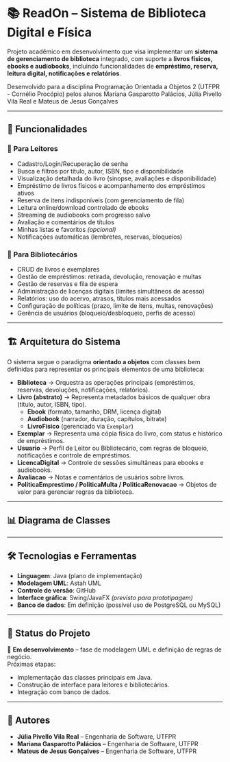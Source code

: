 # 📚 ReadOn – Sistema de Biblioteca Digital e Física

Projeto acadêmico em desenvolvimento que visa implementar um **sistema de gerenciamento de biblioteca** integrado, com suporte a **livros físicos, ebooks e audiobooks**, incluindo funcionalidades de **empréstimo, reserva, leitura digital, notificações e relatórios**.

Desenvolvido para a disciplina Programação Orientada a Objetos 2 (UTFPR - Cornélio Procópio) pelos alunos Mariana Gasparotto Palácios,  Júlia Pivello Vila Real e Mateus de Jesus Gonçalves

---

## 🚀 Funcionalidades

### 👤 Para Leitores
- Cadastro/Login/Recuperação de senha  
- Busca e filtros por título, autor, ISBN, tipo e disponibilidade  
- Visualização detalhada do livro (sinopse, avaliações e disponibilidade)  
- Empréstimo de livros físicos e acompanhamento dos empréstimos ativos  
- Reserva de itens indisponíveis (com gerenciamento de fila)  
- Leitura online/download controlado de ebooks  
- Streaming de audiobooks com progresso salvo  
- Avaliação e comentários de títulos  
- Minhas listas e favoritos *(opcional)*  
- Notificações automáticas (lembretes, reservas, bloqueios)  

### 📖 Para Bibliotecários
- CRUD de livros e exemplares 
- Gestão de empréstimos: retirada, devolução, renovação e multas  
- Gestão de reservas e fila de espera  
- Administração de licenças digitais (limites simultâneos de acesso)  
- Relatórios: uso do acervo, atrasos, títulos mais acessados  
- Configuração de políticas (prazo, limite de itens, multas, renovações)  
- Gerência de usuários (bloqueio/desbloqueio, perfis de acesso)  

---

## 🏗 Arquitetura do Sistema

O sistema segue o paradigma **orientado a objetos** com classes bem definidas para representar os principais elementos de uma biblioteca:

- **Biblioteca** → Orquestra as operações principais (empréstimos, reservas, devoluções, notificações, relatórios).  
- **Livro (abstrato)** → Representa metadados básicos de qualquer obra (título, autor, ISBN, tipo).  
  - **Ebook** (formato, tamanho, DRM, licença digital)  
  - **Audiobook** (narrador, duração, capítulos, bitrate)  
  - **LivroFisico** (gerenciado via `Exemplar`)  
- **Exemplar** → Representa uma cópia física do livro, com status e histórico de empréstimos.  
- **Usuario** → Perfil de Leitor ou Bibliotecário, com regras de bloqueio, notificações e controle de empréstimos.  
- **LicencaDigital** → Controle de sessões simultâneas para ebooks e audiobooks.  
- **Avaliacao** → Notas e comentários de usuários sobre livros.  
- **PoliticaEmprestimo / PoliticaMulta / PoliticaRenovacao** → Objetos de valor para gerenciar regras da biblioteca.  

---

## 📊 Diagrama de Classes



---


## 🛠 Tecnologias e Ferramentas

- **Linguagem**: Java (plano de implementação)  
- **Modelagem UML**: Astah UML  
- **Controle de versão**: GitHub  
- **Interface gráfica**: Swing/JavaFX *(previsto para prototipagem)*  
- **Banco de dados**: Em definição (possível uso de PostgreSQL ou MySQL)  

---

## 📌 Status do Projeto

📍 **Em desenvolvimento** – fase de modelagem UML e definição de regras de negócio.  
Próximas etapas:  
- Implementação das classes principais em Java.  
- Construção de interface para leitores e bibliotecários.  
- Integração com banco de dados.  

---

## 👥 Autores

- **Júlia Pivello Vila Real** – Engenharia de Software, UTFPR
- **Mariana Gasparotto Palácios** – Engenharia de Software, UTFPR
- **Mateus de Jesus Gonçalves** – Engenharia de Software, UTFPR

